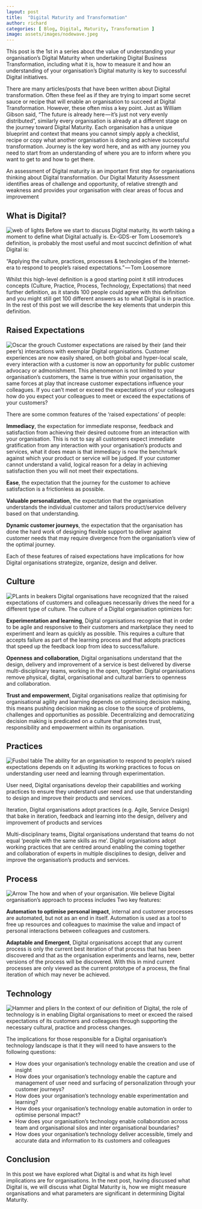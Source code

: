 ```yaml
---
layout: post
title:  "Digital Maturity and Transformation"
author: richard
categories: [ Blog, Digital, Maturity, Transformation ]
image: assets/images/nodewave.jpeg
---
```


This post is the 1st in a series about the value of understanding your organisation’s Digital Maturity when undertaking Digital Business Transformation, including what it is, how to measure it and how an understanding of your organisation’s Digital maturity is key to successful Digital initiatives.

There are many articles/posts that have been written about Digital transformation. Often these feel as if they are trying to impart some secret sauce or recipe that will enable an organisation to succeed at Digital Transformation. However, these often miss a key point. Just as William Gibson said, “The future is already here — it’s just not very evenly distributed”, similarly every organisation is already at a different stage on the journey toward Digital Maturity. Each organisation has a unique blueprint and context that means you cannot simply apply a checklist, recipe or copy what another organisation is doing and achieve successful transformation. Journey is the key word here, and as with any journey you need to start from an understanding of where you are to inform where you want to get to and how to get there.

An assessment of Digital maturity is an important first step for organisations thinking about Digital transformation. Our Digital Maturity Assessment identifies areas of challenge and opportunity, of relative strength and weakness and provides your organisation with clear areas of focus and improvement

## What is Digital?
![web of lights](/assets/images/lightweb.jpg)
Before we start to discuss Digital maturity, its worth taking a moment to define what Digital actually is. Ex-GDS-er Tom Loosemore’s definition, is probably the most useful and most succinct definition of what Digital is:

“Applying the culture, practices, processes & technologies of the Internet-era to respond to people’s raised expectations.” — Tom Loosemore

Whilst this high-level definition is a good starting point it still introduces concepts (Culture, Practice, Process, Technology, Expectations) that need further definition, as it stands 100 people could agree with this definition and you might still get 100 different answers as to what Digital is in practice. In the rest of this post we will describe the key elements that underpin this definition.

## Raised Expectations
![Oscar the grouch](/assets/images/grouch.jpg)
Customer expectations are raised by their (and their peer’s) interactions with exemplar Digital organisations. Customer experiences are now easily shared, on both global and hyper-local scale, every interaction with a customer is now an opportunity for public customer advocacy or admonishment. This phenomenon is not limited to your organisation’s customers, the same is true within your organisation, the same forces at play that increase customer expectations influence your colleagues. If you can’t meet or exceed the expectations of your colleagues how do you expect your colleagues to meet or exceed the expectations of your customers?

There are some common features of the ‘raised expectations’ of people:

**Immediacy**, the expectation for immediate response, feedback and satisfaction from achieving their desired outcome from an interaction with your organisation. This is not to say all customers expect immediate gratification from any interaction with your organisation’s products and services, what it does mean is that immediacy is now the benchmark against which your product or service will be judged. If your customer cannot understand a valid, logical reason for a delay in achieving satisfaction then you will not meet their expectations.

**Ease**, the expectation that the journey for the customer to achieve satisfaction is a frictionless as possible.

**Valuable personalization**, the expectation that the organisation understands the individual customer and tailors product/service delivery based on that understanding.

**Dynamic customer journeys**, the expectation that the organisation has done the hard work of designing flexible support to deliver against customer needs that may require divergence from the organisation’s view of the optimal journey.

Each of these features of raised expectations have implications for how Digital organisations strategize, organize, design and deliver.

## Culture
![PLants in beakers](/assets/images/plants.jpg)
Digital organisations have recognized that the raised expectations of customers and colleagues necessarily drives the need for a different type of culture. The culture of a Digital organisation optimizes for:

**Experimentation and learning**, Digital organisations recognise that in order to be agile and responsive to their customers and marketplace they need to experiment and learn as quickly as possible. This requires a culture that accepts failure as part of the learning process and that adopts practices that speed up the feedback loop from idea to success/failure.

**Openness and collaboration**, Digital organisations understand that the design, delivery and improvement of a service is best delivered by diverse multi-disciplinary teams, working in the open, together. Digital organisations remove physical, digital, organisational and cultural barriers to openness and collaboration.

**Trust and empowerment**, Digital organisations realize that optimising for organisational agility and learning depends on optimising decision making, this means pushing decision making as close to the source of problems, challenges and opportunities as possible. Decentralizing and democratizing decision making is predicated on a culture that promotes trust, responsibility and empowerment within its organisation.

## Practices
![Fusbol table](/assets/images/fusball.jpg)
The ability for an organisation to respond to people’s raised expectations depends on it adjusting its working practices to focus on understanding user need and learning through experimentation.

User need, Digital organisations develop their capabilities and working practices to ensure they understand user need and use that understanding to design and improve their products and services.

Iteration, Digital organisations adopt practices (e.g. Agile, Service Design) that bake in iteration, feedback and learning into the design, delivery and improvement of products and services

Multi-disciplinary teams, Digital organisations understand that teams do not equal ‘people with the same skills as me’. Digital organisations adopt working practices that are centred around enabling the coming together and collaboration of experts in multiple disciplines to design, deliver and improve the organisation’s products and services.

## Process
![Arrow](/assets/images/arrow.jpg)
The how and when of your organisation. We believe Digital organisation’s approach to process includes Two key features:

**Automation to optimise personal impact**, internal and customer processes are automated, but not as an end in itself. Automation is used as a tool to free up resources and colleagues to maximise the value and impact of personal interactions between colleagues and customers.

**Adaptable and Emergent**, Digital organisations accept that any current process is only the current best iteration of that process that has been discovered and that as the organisation experiments and learns, new, better versions of the process will be discovered. With this in mind current processes are only viewed as the current prototype of a process, the final iteration of which may never be achieved.

## Technology
![Hammer and pliers](/assets/images/hammerandpliers.jpg)
In the context of our definition of Digital, the role of technology is in enabling Digital organisations to meet or exceed the raised expectations of its customers and colleagues through supporting the necessary cultural, practice and process changes.

The implications for those responsible for a Digital organisation’s technology landscape is that it they will need to have answers to the following questions:

* How does your organisation’s technology enable the creation and use of insight
* How does your organisation’s technology enable the capture and management of user need and surfacing of personalization through your customer journeys?
* How does your organisation’s technology enable experimentation and learning?
* How does your organisation’s technology enable automation in order to optimise personal impact?
* How does your organisation’s technology enable collaboration across team and organisational silos and inter organisational boundaries?
* How does your organisation’s technology deliver accessible, timely and accurate data and information to its customers and colleagues
## Conclusion
In this post we have explored what Digital is and what its high level implications are for organisations. In the next post, having discussed what Digital is, we will discuss what Digital Maturity is, how we might measure organisations and what parameters are significant in determining Digital Maturity.